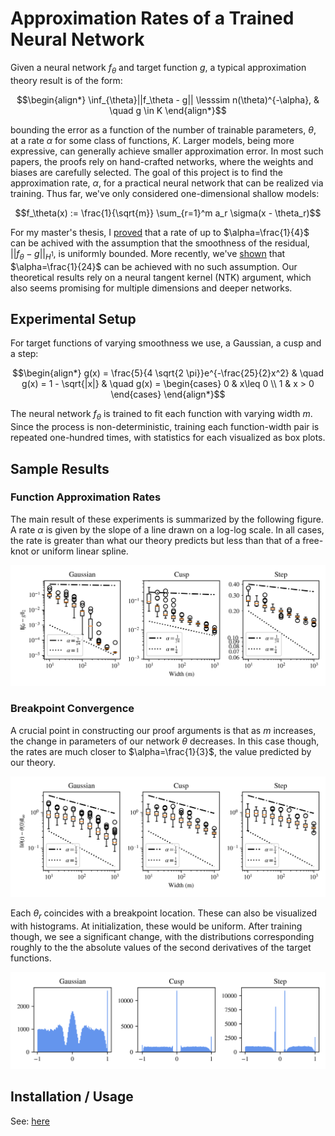 # Approximation Rates of a Trained Neural Network

Given a neural network $f_\theta$ and target function $g$, a typical approximation theory result is of the form:

$$\begin{align*}
\inf_{\theta}||f_\theta - g|| \lesssim n(\theta)^{-\alpha}, & \quad g \in K
\end{align*}$$

bounding the error as a function of the number of trainable parameters, $\theta$, at a rate $\alpha$ for some class of functions, $K$. Larger models, being more expressive, can generally achieve smaller approximation error. In most such papers, the proofs rely on hand-crafted networks, where the weights and biases are carefully selected. The goal of this project is to find the approximation rate, $\alpha$, for a practical neural network that can be realized via training. Thus far, we've only considered one-dimensional shallow models:

$$f_\theta(x) := \frac{1}{\sqrt{m}} \sum_{r=1}^m a_r \sigma(x - \theta_r)$$

For my master's thesis, I [proved](https://stars.library.ucf.edu/etd2020/1203) that a rate of up to $\alpha=\frac{1}{4}$ can be achived with the assumption that the smoothness of the residual, $||f_\theta - g||_{H^1}$, is uniformly bounded. More recently, we've [shown](https://arxiv.org/abs/2209.08399) that $\alpha=\frac{1}{24}$ can be achieved with no such assumption. Our theoretical results rely on a neural tangent kernel (NTK) argument, which also seems promising for multiple dimensions and deeper networks.

## Experimental Setup
For target functions of varying smoothness we use, a Gaussian, a cusp and a step:

$$\begin{align*}
g(x) = \frac{5}{4 \sqrt{2 \pi}}e^{-\frac{25}{2}x^2} & \quad g(x) = 1 - \sqrt{|x|} & \quad g(x) = \begin{cases} 
    0 & x\leq 0 \\
    1 & x > 0 
  \end{cases}
\end{align*}$$

The neural network $f_\theta$ is trained to fit each function with varying width $m$. Since the process is non-deterministic, training each function-width pair is repeated one-hundred times, with statistics for each visualized as box plots. 

## Sample Results
### Function Approximation Rates
The main result of these experiments is summarized by the following figure. A rate $\alpha$ is given by the slope of a line drawn on a log-log scale. In all cases, the rate is greater than what our theory predicts but less than that of a free-knot or uniform linear spline. 

![](./results/untrained_ar/untrained_ar_convergence_in_L2.png)

### Breakpoint Convergence
A crucial point in constructing our proof arguments is that as $m$ increases, the change in parameters of our network $\theta$ decreases. In this case though, the rates are much closer to $\alpha=\frac{1}{3}$, the value predicted by our theory.

![](./results/untrained_ar/untrained_ar_br_inf.png)

Each $\theta_r$ coincides with a breakpoint location. These can also be visualized with histograms. At initialization, these would be uniform. After training though, we see a significant change, with the distributions corresponding roughly to the the absolute values of the second derivatives of the target functions.

![](./results/untrained_ar/untrained_ar_m1000_breakpoint_hist_single.png)

## Installation / Usage
See: [here](./scripts/README.md)

